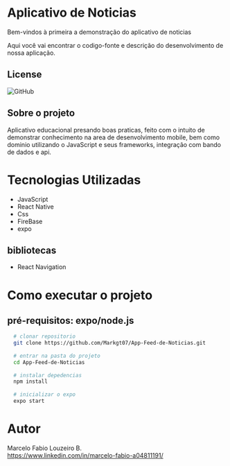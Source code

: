 # Aplicativo de Noticias

Bem-vindos à primeira a demonstração do aplicativo de noticias

Aqui você vai encontrar o codigo-fonte e descrição do desenvolvimento de nossa aplicação.

## License
![GitHub](https://img.shields.io/github/license/Markgt07/App-Feed-de-Noticias)
## Sobre o projeto
Aplicativo educacional presando boas praticas, feito com o intuito de demonstrar conhecimento na area de desenvolvimento mobile, bem como
dominio utilizando o JavaScript e seus frameworks, integração com bando de dados e api.

# Tecnologias Utilizadas
 - JavaScript
 - React Native
 - Css
 - FireBase
 - expo
## bibliotecas
 - React Navigation
 
# Como executar o projeto
## pré-requisitos: expo/node.js
```bash
  # clonar repositorio
  git clone https://github.com/Markgt07/App-Feed-de-Noticias.git
  
  # entrar na pasta do projeto
  cd App-Feed-de-Noticias
  
  # instalar depedencias
  npm install
  
  # inicializar o expo
  expo start
  ``` 
# Autor
Marcelo Fabio Louzeiro B. <br/>
https://www.linkedin.com/in/marcelo-fabio-a04811191/
 



